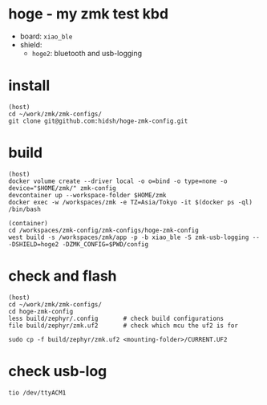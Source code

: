 # hoge - my zmk test kbd

- board: `xiao_ble`
- shield:
  - `hoge2`: bluetooth and usb-logging

# install
```
(host)
cd ~/work/zmk/zmk-configs/
git clone git@github.com:hidsh/hoge-zmk-config.git
```

# build
```
(host)
docker volume create --driver local -o o=bind -o type=none -o device="$HOME/zmk/" zmk-config
devcontainer up --workspace-folder $HOME/zmk
docker exec -w /workspaces/zmk -e TZ=Asia/Tokyo -it $(docker ps -ql) /bin/bash

(container)
cd /workspaces/zmk-config/zmk-configs/hoge-zmk-config
west build -s /workspaces/zmk/app -p -b xiao_ble -S zmk-usb-logging -- -DSHIELD=hoge2 -DZMK_CONFIG=$PWD/config
```

# check and flash
```
(host)
cd ~/work/zmk/zmk-configs/
cd hoge-zmk-config
less build/zephyr/.config       # check build configurations
file build/zephyr/zmk.uf2       # check which mcu the uf2 is for

sudo cp -f build/zephyr/zmk.uf2 <mounting-folder>/CURRENT.UF2
```

# check usb-log
```
tio /dev/ttyACM1
```
